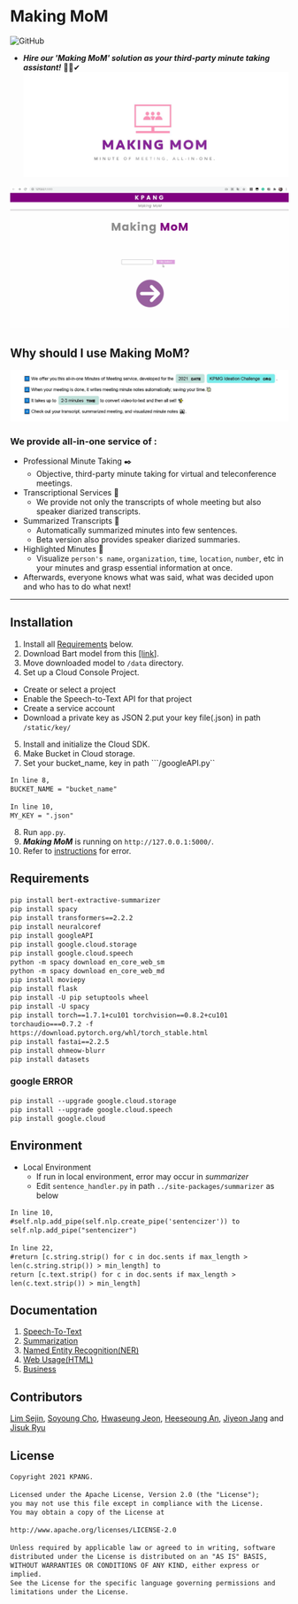 #  Making MoM
![GitHub](https://img.shields.io/github/license/2021-KPANG/AI-Online-Meeting-Solution)
- ***Hire our 'Making MoM' solution as your third-party minute taking assistant!***  👩‍💻✔ 
![](https://github.com/2021-KPANG/AI-Online-Meeting-Solution/blob/main/image/MoM%20logo.JPG?raw=true)

![](https://github.com/2021-KPANG/AI-Online-Meeting-Solution/blob/main/image/Demo.gif?raw=true)

## Why should I use Making MoM?

![](https://github.com/2021-KPANG/AI-Online-Meeting-Solution/blob/main/image/why%20use.JPG?raw=true)

### We provide all-in-one service of :
- Professional Minute Taking ✒️
  - Objective, third-party minute taking for virtual and teleconference meetings.
- Transcriptional Services 📄
	- We provide not only the transcripts of whole meeting but also speaker diarized transcripts.
- Summarized Transcripts 🔆
   - Automatically summarized minutes into few sentences.
   - Beta version also provides speaker diarized summaries.
- Highlighted Minutes 📆
  - Visualize ```person's name```, ```organization```, ```time```, ```location```, ```number```, etc in your minutes and grasp essential information at once.
- Afterwards, everyone knows what was said, what was decided upon and who has to do what next!

---

## Installation
1. Install all [Requirements](https://github.com/2021-KPANG/AI-Online-Meeting-Solution/blob/main/README.md#requirements) below.
2. Download Bart model from this [[link]](https://drive.google.com/file/d/12RByU6-do8Q5G87ExlYci9-alZZjThZk/view?usp=sharing).
3. Move downloaded model to ```/data``` directory.
4. Set up a Cloud Console Project.
- Create or select a project
- Enable the Speech-to-Text API for that project
- Create a service account
- Download a private key as JSON 2.put your key file(.json) in path ```/static/key/```
5. Install and initialize the Cloud SDK.
6. Make Bucket in Cloud storage.
7. Set your bucket_name, key in path ```/googleAPI.py``
```
In line 8,
BUCKET_NAME = "bucket_name"

In line 10,
MY_KEY = ".json"
```
8. Run ```app.py```.
9. ***Making MoM*** is running on ```http://127.0.0.1:5000/```.
10. Refer to [instructions](https://github.com/2021-KPANG/AI-Online-Meeting-Solution/blob/main/README.md#google-error) for error.

## Requirements
```
pip install bert-extractive-summarizer
pip install spacy
pip install transformers==2.2.2
pip install neuralcoref
pip install googleAPI
pip install google.cloud.storage
pip install google.cloud.speech
python -m spacy download en_core_web_sm
python -m spacy download en_core_web_md
pip install moviepy
pip install flask
pip install -U pip setuptools wheel
pip install -U spacy
pip install torch==1.7.1+cu101 torchvision==0.8.2+cu101 torchaudio===0.7.2 -f https://download.pytorch.org/whl/torch_stable.html
pip install fastai==2.2.5
pip install ohmeow-blurr
pip install datasets
```

### google ERROR
```
pip install --upgrade google.cloud.storage
pip install --upgrade google.cloud.speech
pip install google.cloud
```

## Environment
- Local Environment
  - If run in local environment, error may occur in *summarizer*
  - Edit ```sentence_handler.py``` in path ```../site-packages/summarizer``` as below

```
In line 10,
#self.nlp.add_pipe(self.nlp.create_pipe('sentencizer')) to
self.nlp.add_pipe("sentencizer")

In line 22,
#return [c.string.strip() for c in doc.sents if max_length > len(c.string.strip()) > min_length] to
return [c.text.strip() for c in doc.sents if max_length > len(c.text.strip()) > min_length]
```

## Documentation
1. [Speech-To-Text](https://github.com/2021-KPANG/AI-Online-Meeting-Solution/blob/main/Speech_to_Text/README.md)
2. [Summarization](https://github.com/2021-KPANG/AI-Online-Meeting-Solution/blob/main/Summarization/README.md)
3. [Named Entity Recognition(NER)](https://github.com/2021-KPANG/AI-Online-Meeting-Solution/tree/main/named_entity_recognition)
4. [Web Usage(HTML)](https://github.com/2021-KPANG/AI-Online-Meeting-Solution/blob/main/HTML/README.md)
5. [Business](https://github.com/2021-KPANG/AI-Online-Meeting-Solution/blob/main/Business/Business.pdf)


## Contributors
[Lim Sejin](https://github.com/LimSeJin9577), [Soyoung Cho](https://github.com/SoYoungCho), [Hwaseung Jeon](https://github.com/HwaseungJeon), [Heeseoung  An](https://github.com/hiseoung), [Jiyeon Jang](https://github.com/jji1902) and  [Jisuk Ryu](https://github.com/jsryu0624)

## License
```
Copyright 2021 KPANG.

Licensed under the Apache License, Version 2.0 (the "License");
you may not use this file except in compliance with the License.
You may obtain a copy of the License at

http://www.apache.org/licenses/LICENSE-2.0

Unless required by applicable law or agreed to in writing, software
distributed under the License is distributed on an "AS IS" BASIS,
WITHOUT WARRANTIES OR CONDITIONS OF ANY KIND, either express or implied.
See the License for the specific language governing permissions and
limitations under the License.
```
